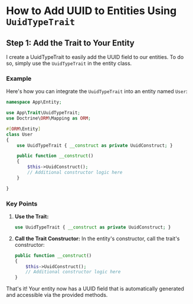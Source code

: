 # How to Add UUID to Entities Using `UuidTypeTrait`

## Step 1: Add the Trait to Your Entity

I create a UuidTypeTrait to easily add the UUID field to our entities.
To do so, simply use the `UuidTypeTrait` in the entity class.

### Example

Here's how you can integrate the `UuidTypeTrait` into an entity named `User`:

```php
namespace App\Entity;

use App\Trait\UuidTypeTrait;
use Doctrine\ORM\Mapping as ORM;

#[ORM\Entity]
class User
{
    use UuidTypeTrait { __construct as private UuidConstruct; }

    public function __construct()
    {
        $this->UuidConstruct();
        // Additional constructor logic here
    }

}
```

### Key Points

1. **Use the Trait:**

    ```php
    use UuidTypeTrait { __construct as private UuidConstruct; }
    ```

2. **Call the Trait Constructor:**
   In the entity's constructor, call the trait's constructor:
    ```php
    public function __construct()
    {
        $this->UuidConstruct();
        // Additional constructor logic here
    }
    ```

That's it! Your entity now has a UUID field that is automatically generated and accessible via the provided methods.
